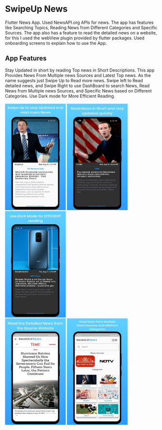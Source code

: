 # SwipeUp News
Flutter News App. Used NewsAPI.org APIs for news.
The app has features like Searching Topics, Reading News from Different Categories and Specific Sources.
The app also has a feature to read the detailed news on a website, for this I used the webView plugin provided by flutter packages.
Used onboarding screens to explain how to use the App.
## App Features
Stay Updated in short by reading Top news in Short Descriptions.
This app Provides News From Multiple news Sources and Latest Top news.
As the name suggests just Swipe Up to Read more news. Swipe left to Read detailed news, and Swipe Right to use DashBoard to search News, Read News from Multiple news Sources, and Specific News based on Different Categories.
Use Dark mode for More Efficient Reading.
<br/>
<br/>
<img src="https://github.com/pratikpwr/SwipeUp-News/blob/master/assets/news1.jpg" width="200" height="350">
<img src="https://github.com/pratikpwr/SwipeUp-News/blob/master/assets/news2.jpg" width="200" height="350">
<img src="https://github.com/pratikpwr/SwipeUp-News/blob/master/assets/news3.jpg" width="200" height="350">
<br/>
<img src="https://github.com/pratikpwr/SwipeUp-News/blob/master/assets/news4.jpg" width="200" height="350">
<img src="https://github.com/pratikpwr/SwipeUp-News/blob/master/assets/news5.jpg" width="200" height="350">
